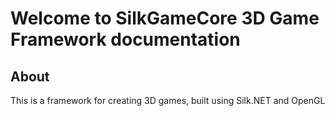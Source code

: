 # Welcome to SilkGameCore 3D Game Framework documentation

<!-- For full documentation visit [mkdocs.org](https://www.mkdocs.org). -->

## About
This is a framework for creating 3D games, built using Silk.NET and OpenGL


